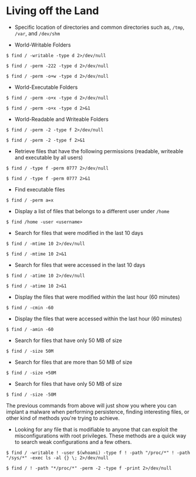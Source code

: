 # Living off the Land

- Specific location of directories and common directories such as, `/tmp`, `/var`, and `/dev/shm`

- World-Writable Folders

```
$ find / -writable -type d 2>/dev/null

$ find / -perm -222 -type d 2>/dev/null

$ find / -perm -o+w -type d 2>/dev/null
```

- World-Executable Folders

```
$ find / -perm -o+x -type d 2>/dev/null

$ find / -perm -o+x -type d 2>&1
```

- World-Readable and Writeable Folders

```
$ find / -perm -2 -type f 2>/dev/null

$ find / -perm -2 -type f 2>&1
```

- Retrieve files that have the following permissions (readable, writeable and executable by all users)

```
$ find / -type f -perm 0777 2>/dev/null

$ find / -type f -perm 0777 2>&1
```

- Find executable files

`$ find / -perm a=x`

- Display a list of files that belongs to a different user under `/home`

`$ find /home -user <username>`

- Search for files that were modified in the last 10 days

```
$ find / -mtime 10 2>/dev/null

$ find / -mtime 10 2>&1
```

- Search for files that were accessed in the last 10 days

```
$ find / -atime 10 2>/dev/null

$ find / -atime 10 2>&1
```

- Display the files that were modified within the last hour (60 minutes)

`$ find / -cmin -60`

- Display the files that were accessed within the last hour (60 minutes)

`$ find / -amin -60`

- Search for files that have only 50 MB of size

`$ find / -size 50M`

- Search for files that are more than 50 MB of size

`$ find / -size +50M`

- Search for files that have only 50 MB of size

`$ find / -size -50M`

The previous commands from above will just show you where you can implant a malware when performing persistence, finding interesting files, or other kind of methods you're trying to achieve.

- Looking for any file that is modifiable to anyone that can exploit the misconfigurations with root privileges. These methods are a quick way to search weak configurations and a few others.

```
$ find / -writable ! -user $(whoami) -type f ! -path "/proc/*" ! -path "/sys/*" -exec ls -al {} \; 2>/dev/null

$ find / ! -path "*/proc/*" -perm -2 -type f -print 2>/dev/null
```